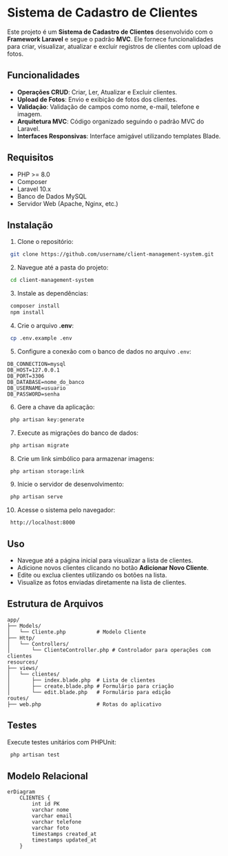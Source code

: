 # Sistema de Cadastro de Clientes

Este projeto é um **Sistema de Cadastro de Clientes** desenvolvido com o **Framework Laravel** e segue o padrão **MVC**. Ele fornece funcionalidades para criar, visualizar, atualizar e excluir registros de clientes com upload de fotos.

## Funcionalidades
- **Operações CRUD**: Criar, Ler, Atualizar e Excluir clientes.
- **Upload de Fotos**: Envio e exibição de fotos dos clientes.
- **Validação**: Validação de campos como nome, e-mail, telefone e imagem.
- **Arquitetura MVC**: Código organizado seguindo o padrão MVC do Laravel.
- **Interfaces Responsivas**: Interface amigável utilizando templates Blade.

## Requisitos
- PHP >= 8.0
- Composer
- Laravel 10.x
- Banco de Dados MySQL
- Servidor Web (Apache, Nginx, etc.)

## Instalação
1. Clone o repositório:
```bash
 git clone https://github.com/username/client-management-system.git
```

2. Navegue até a pasta do projeto:
```bash
 cd client-management-system
```

3. Instale as dependências:
```bash
 composer install
 npm install
```

4. Crie o arquivo **.env**:
```bash
 cp .env.example .env
```

5. Configure a conexão com o banco de dados no arquivo `.env`:
```
DB_CONNECTION=mysql
DB_HOST=127.0.0.1
DB_PORT=3306
DB_DATABASE=nome_do_banco
DB_USERNAME=usuario
DB_PASSWORD=senha
```

6. Gere a chave da aplicação:
```bash
 php artisan key:generate
```

7. Execute as migrações do banco de dados:
```bash
 php artisan migrate
```

8. Crie um link simbólico para armazenar imagens:
```bash
 php artisan storage:link
```

9. Inicie o servidor de desenvolvimento:
```bash
 php artisan serve
```

10. Acesse o sistema pelo navegador:
```
 http://localhost:8000
```

## Uso
- Navegue até a página inicial para visualizar a lista de clientes.
- Adicione novos clientes clicando no botão **Adicionar Novo Cliente**.
- Edite ou exclua clientes utilizando os botões na lista.
- Visualize as fotos enviadas diretamente na lista de clientes.

## Estrutura de Arquivos
```
app/
├── Models/
│   └── Cliente.php          # Modelo Cliente
├── Http/
│   └── Controllers/
│       └── ClienteController.php # Controlador para operações com clientes
resources/
├── views/
│   └── clientes/
│       ├── index.blade.php  # Lista de clientes
│       ├── create.blade.php # Formulário para criação
│       └── edit.blade.php   # Formulário para edição
routes/
├── web.php                  # Rotas do aplicativo
```

## Testes
Execute testes unitários com PHPUnit:
```bash
 php artisan test
```

## Modelo Relacional
```mermaid
erDiagram
    CLIENTES {
        int id PK
        varchar nome
        varchar email
        varchar telefone
        varchar foto
        timestamps created_at
        timestamps updated_at
    }
```


